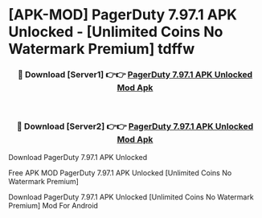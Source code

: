 # [APK-MOD] PagerDuty 7.97.1 APK Unlocked - [Unlimited Coins No Watermark Premium] tdffw



<div align="center">
<h3>🔴 Download [Server1] 👉👉 <a href="https://momento.my/?title=PagerDuty_7.97.1_APK_Unlocked">PagerDuty 7.97.1 APK Unlocked Mod Apk</a></h3><br>

<h3>🔴 Download [Server2] 👉👉 <a href="https://momento.my/?title=PagerDuty_7.97.1_APK_Unlocked">PagerDuty 7.97.1 APK Unlocked Mod Apk</a></h3>
</div>



Download PagerDuty 7.97.1 APK Unlocked 

Free APK MOD PagerDuty 7.97.1 APK Unlocked [Unlimited Coins No Watermark Premium]

Download PagerDuty 7.97.1 APK Unlocked [Unlimited Coins No Watermark Premium] Mod For Android
